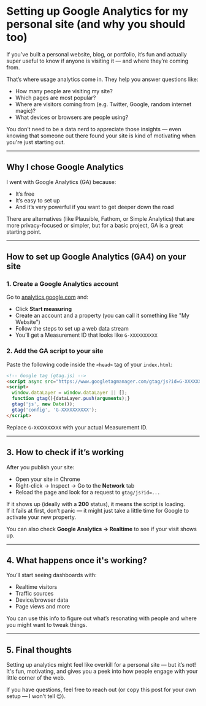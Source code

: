 # Setting up Google Analytics for my personal site (and why you should too)

If you’ve built a personal website, blog, or portfolio, it’s fun and actually super useful to know if anyone is visiting it — and where they’re coming from.

That’s where usage analytics come in. They help you answer questions like:

- How many people are visiting my site?
- Which pages are most popular?
- Where are visitors coming from (e.g. Twitter, Google, random internet magic)?
- What devices or browsers are people using?

You don’t need to be a data nerd to appreciate those insights — even knowing that someone out there found your site is kind of motivating when you're just starting out.

---

## Why I chose Google Analytics

I went with Google Analytics (GA) because:

- It’s free  
- It’s easy to set up  
- And it’s very powerful if you want to get deeper down the road

There are alternatives (like Plausible, Fathom, or Simple Analytics) that are more privacy-focused or simpler, but for a basic project, GA is a great starting point.

---

## How to set up Google Analytics (GA4) on your site

### 1. Create a Google Analytics account

Go to [analytics.google.com](https://analytics.google.com) and:

- Click **Start measuring**
- Create an account and a property (you can call it something like "My Website")
- Follow the steps to set up a web data stream
- You’ll get a Measurement ID that looks like `G-XXXXXXXXXX`

### 2. Add the GA script to your site

Paste the following code inside the `<head>` tag of your `index.html`:

```html
<!-- Google tag (gtag.js) -->
<script async src="https://www.googletagmanager.com/gtag/js?id=G-XXXXXXXXXX"></script>
<script>
  window.dataLayer = window.dataLayer || [];
  function gtag(){dataLayer.push(arguments);}
  gtag('js', new Date());
  gtag('config', 'G-XXXXXXXXXX');
</script>
```

Replace `G-XXXXXXXXXX` with your actual Measurement ID.

---

## 3. How to check if it’s working

After you publish your site:

- Open your site in Chrome
- Right-click → Inspect → Go to the **Network** tab
- Reload the page and look for a request to `gtag/js?id=...`

If it shows up (ideally with a **200** status), it means the script is loading.  
If it fails at first, don’t panic — it might just take a little time for Google to activate your new property.

You can also check **Google Analytics → Realtime** to see if your visit shows up.

---

## 4. What happens once it's working?

You’ll start seeing dashboards with:

- Realtime visitors  
- Traffic sources  
- Device/browser data  
- Page views and more

You can use this info to figure out what’s resonating with people and where you might want to tweak things.

---

## 5. Final thoughts

Setting up analytics might feel like overkill for a personal site — but it’s not!  
It's fun, motivating, and gives you a peek into how people engage with your little corner of the web.

If you have questions, feel free to reach out (or copy this post for your own setup — I won't tell 😉).